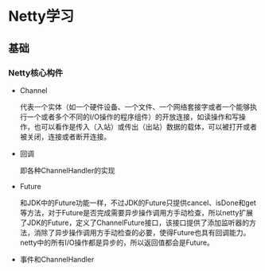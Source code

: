 # Netty学习

## 基础
### Netty核心构件
* Channel 
  
  代表一个实体（如一个硬件设备、一个文件、一个网络套接字或者一个能够执行一个或者多个不同的I/O操作的程序组件）的开放连接，如读操作和写操作，也可以看作是传入（入站）或传出（出站）数据的载体，可以被打开或者被关闭，连接或者断开连接。

* 回调 
  
  即各种ChannelHandler的实现

* Future 
 
  和JDK中的Future功能一样，不过JDK的Future只提供cancel、isDone和get等方法，对于Future是否完成需要异步操作调用方手动检查，所以netty扩展了JDK的Future，定义了ChannelFuture接口，该接口提供了添加监听器的方法，消除了异步操作调用方手动检查的必要，使得Future也具有回调能力。netty中的所有I/O操作都是异步的，所以返回值都会是Future。
  
* 事件和ChannelHandler